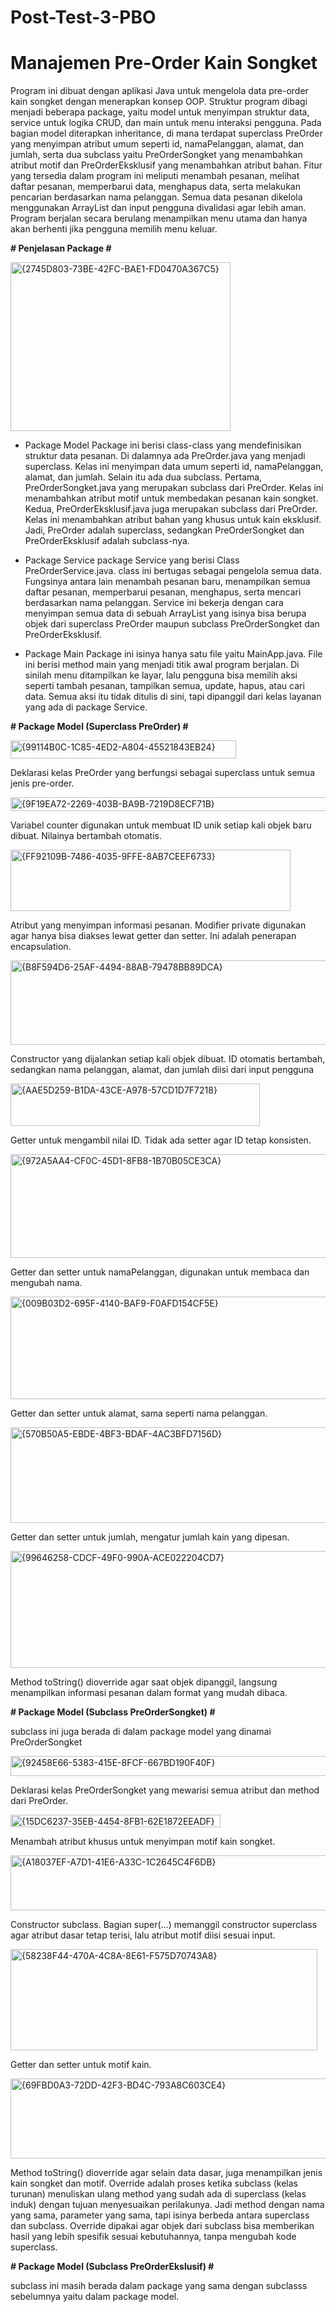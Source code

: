 # Post-Test-3-PBO
# **Manajemen Pre-Order Kain Songket**

Program ini dibuat dengan aplikasi Java untuk mengelola data pre-order kain songket dengan menerapkan konsep OOP. Struktur program dibagi menjadi beberapa package, yaitu model untuk menyimpan struktur data, service untuk logika CRUD, dan main untuk menu interaksi pengguna. Pada bagian model diterapkan inheritance, di mana terdapat superclass PreOrder yang menyimpan atribut umum seperti id, namaPelanggan, alamat, dan jumlah, serta dua subclass yaitu PreOrderSongket yang menambahkan atribut motif dan PreOrderEksklusif yang menambahkan atribut bahan. Fitur yang tersedia dalam program ini meliputi menambah pesanan, melihat daftar pesanan, memperbarui data, menghapus data, serta melakukan pencarian berdasarkan nama pelanggan. Semua data pesanan dikelola menggunakan ArrayList dan input pengguna divalidasi agar lebih aman. Program berjalan secara berulang menampilkan menu utama dan hanya akan berhenti jika pengguna memilih menu keluar.


**# Penjelasan Package #**


<img width="352" height="270" alt="{2745D803-73BE-42FC-BAE1-FD0470A367C5}" src="https://github.com/user-attachments/assets/7e332b4a-1db1-4624-b09c-92ccf0879e9e" />

* Package Model 
Package ini berisi class-class yang mendefinisikan struktur data pesanan. Di dalamnya ada PreOrder.java yang menjadi superclass. Kelas ini menyimpan data umum seperti id, namaPelanggan, alamat, dan jumlah. Selain itu ada dua subclass. Pertama, PreOrderSongket.java yang merupakan subclass dari PreOrder. Kelas ini menambahkan atribut motif untuk membedakan pesanan kain songket. Kedua, PreOrderEksklusif.java juga merupakan subclass dari PreOrder. Kelas ini menambahkan atribut bahan yang khusus untuk kain eksklusif. Jadi, PreOrder adalah superclass, sedangkan PreOrderSongket dan PreOrderEksklusif adalah subclass-nya.

* Package Service 
package Service yang berisi Class PreOrderService.java. class ini bertugas sebagai pengelola semua data. Fungsinya antara lain menambah pesanan baru, menampilkan semua daftar pesanan, memperbarui pesanan, menghapus, serta mencari berdasarkan nama pelanggan. Service ini bekerja dengan cara menyimpan semua data di sebuah ArrayList yang isinya bisa berupa objek dari superclass PreOrder maupun subclass PreOrderSongket dan PreOrderEksklusif.

* Package Main 
Package ini isinya hanya satu file yaitu MainApp.java. File ini berisi method main yang menjadi titik awal program berjalan. Di sinilah menu ditampilkan ke layar, lalu pengguna bisa memilih aksi seperti tambah pesanan, tampilkan semua, update, hapus, atau cari data. Semua aksi itu tidak ditulis di sini, tapi dipanggil dari kelas layanan yang ada di package Service.

**# Package Model (Superclass PreOrder) #**

<img width="361" height="29" alt="{99114B0C-1C85-4ED2-A804-45521843EB24}" src="https://github.com/user-attachments/assets/5f8cd0ed-1ba0-489e-9ec5-a065053453ee" />

Deklarasi kelas PreOrder yang berfungsi sebagai superclass untuk semua jenis pre-order.

<img width="556" height="22" alt="{9F19EA72-2269-403B-BA9B-7219D8ECF71B}" src="https://github.com/user-attachments/assets/a8b5e8d6-34c3-430c-8838-815cc35220ab" />

Variabel counter digunakan untuk membuat ID unik setiap kali objek baru dibuat. Nilainya bertambah otomatis.

<img width="448" height="98" alt="{FF92109B-7486-4035-9FFE-8AB7CEEF6733}" src="https://github.com/user-attachments/assets/e6bc09bc-d31e-433d-b0f8-aab412342e10" />

Atribut yang menyimpan informasi pesanan. Modifier private digunakan agar hanya bisa diakses lewat getter dan setter. Ini adalah penerapan encapsulation.

<img width="732" height="135" alt="{B8F594D6-25AF-4494-88AB-79478BB89DCA}" src="https://github.com/user-attachments/assets/ebc1f9d4-e233-4f5b-a7d8-8dd279355905" />

Constructor yang dijalankan setiap kali objek dibuat. ID otomatis bertambah, sedangkan nama pelanggan, alamat, dan jumlah diisi dari input pengguna

<img width="399" height="68" alt="{AAE5D259-B1DA-43CE-A978-57CD1D7F7218}" src="https://github.com/user-attachments/assets/fcb0fa5c-91e9-420c-aba7-c78c5bff3bdf" />

Getter untuk mengambil nilai ID. Tidak ada setter agar ID tetap konsisten.

<img width="603" height="166" alt="{972A5AA4-CF0C-45D1-8FB8-1B70B05CE3CA}" src="https://github.com/user-attachments/assets/6cba147f-0d5a-4d97-995c-3f5dd1ab4d99" />

Getter dan setter untuk namaPelanggan, digunakan untuk membaca dan mengubah nama.

<img width="611" height="164" alt="{009B03D2-695F-4140-BAF9-F0AFD154CF5E}" src="https://github.com/user-attachments/assets/f3982f58-e0d8-44f5-ae91-0cb025b8d4c3" />

Getter dan setter untuk alamat, sama seperti nama pelanggan.

<img width="562" height="153" alt="{570B50A5-EBDE-4BF3-BDAF-4AC3BFD7156D}" src="https://github.com/user-attachments/assets/0dd4f967-27c0-4cec-a40a-c75619d8f25f" />

Getter dan setter untuk jumlah, mengatur jumlah kain yang dipesan.

<img width="505" height="187" alt="{99646258-CDCF-49F0-990A-ACE022204CD7}" src="https://github.com/user-attachments/assets/451ad6b5-2824-4587-bbba-86819d8655ec" />

Method toString() dioverride agar saat objek dipanggil, langsung menampilkan informasi pesanan dalam format yang mudah dibaca.

**# Package Model (Subclass PreOrderSongket) #**

subclass ini juga berada di dalam package model yang dinamai PreOrderSongket

<img width="527" height="32" alt="{92458E66-5383-415E-8FCF-667BD190F40F}" src="https://github.com/user-attachments/assets/ef073451-cf38-4604-b480-bc2509d465e7" />

Deklarasi kelas PreOrderSongket yang mewarisi semua atribut dan method dari PreOrder.

<img width="336" height="20" alt="{15DC6237-35EB-4454-8FB1-62E1872EEADF}" src="https://github.com/user-attachments/assets/ccb7b044-7505-470f-9ad6-43a05d572aa3" />

Menambah atribut khusus untuk menyimpan motif kain songket.

<img width="948" height="88" alt="{A18037EF-A7D1-41E6-A33C-1C2645C4F6DB}" src="https://github.com/user-attachments/assets/14a25662-0a7d-411a-ab8c-90342d0c062d" />

Constructor subclass. Bagian super(...) memanggil constructor superclass agar atribut dasar tetap terisi, lalu atribut motif diisi sesuai input.

<img width="491" height="162" alt="{58238F44-470A-4C8A-8E61-F575D70743A8}" src="https://github.com/user-attachments/assets/82824fdb-fc59-41ae-9cf9-97553fc7a8f8" />

Getter dan setter untuk motif kain.

<img width="777" height="128" alt="{69FBD0A3-72DD-42F3-BD4C-793A8C603CE4}" src="https://github.com/user-attachments/assets/4914b81f-9c20-4d1d-88ea-43ad2064a6ba" />

Method toString() dioverride agar selain data dasar, juga menampilkan jenis kain songket dan motif. Override adalah proses ketika subclass (kelas turunan) menuliskan ulang method yang sudah ada di superclass (kelas induk) dengan tujuan menyesuaikan perilakunya. Jadi method dengan nama yang sama, parameter yang sama, tapi isinya berbeda antara superclass dan subclass.
Override dipakai agar objek dari subclass bisa memberikan hasil yang lebih spesifik sesuai kebutuhannya, tanpa mengubah kode superclass.


**# Package Model (Subclass PreOrderEkslusif) #**

subclass ini masih berada dalam package yang sama dengan subclasss sebelumnya yaitu dalam package model.
